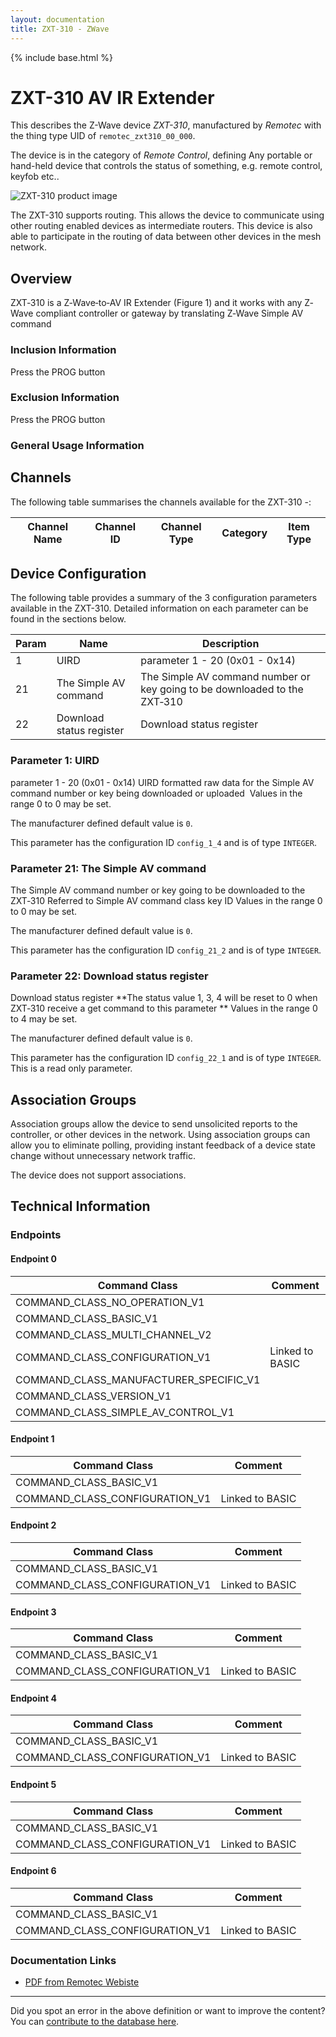 ```yaml
---
layout: documentation
title: ZXT-310 - ZWave
---
```


{% include base.html %}

# ZXT-310 AV IR Extender
This describes the Z-Wave device *ZXT-310*, manufactured by *Remotec* with the thing type UID of ```remotec_zxt310_00_000```.

The device is in the category of *Remote Control*, defining Any portable or hand-held device that controls the status of something, e.g. remote control, keyfob etc..

![ZXT-310 product image](https://opensmarthouse.org/zwavedatabase/876/image/)


The ZXT-310 supports routing. This allows the device to communicate using other routing enabled devices as intermediate routers.  This device is also able to participate in the routing of data between other devices in the mesh network.

## Overview

ZXT‐310 is a Z‐Wave‐to‐AV IR Extender (Figure 1) and it works with any Z‐Wave compliant controller or gateway by translating Z‐Wave Simple AV command 

### Inclusion Information

Press the PROG button

### Exclusion Information

Press the PROG button

### General Usage Information



## Channels

The following table summarises the channels available for the ZXT-310 -:

| Channel Name | Channel ID | Channel Type | Category | Item Type |
|--------------|------------|--------------|----------|-----------|



## Device Configuration

The following table provides a summary of the 3 configuration parameters available in the ZXT-310.
Detailed information on each parameter can be found in the sections below.

| Param | Name  | Description |
|-------|-------|-------------|
| 1 | UIRD | parameter 1 - 20 (0x01 - 0x14) |
| 21 | The Simple AV command | The Simple AV command number or key going to be downloaded to the ZXT‐310 |
| 22 | Download status register | Download status register |

### Parameter 1: UIRD

parameter 1 - 20 (0x01 - 0x14)
UIRD formatted raw data for the Simple AV command number or key being downloaded or uploaded 
Values in the range 0 to 0 may be set.

The manufacturer defined default value is ```0```.

This parameter has the configuration ID ```config_1_4``` and is of type ```INTEGER```.


### Parameter 21: The Simple AV command

The Simple AV command number or key going to be downloaded to the ZXT‐310
Referred to Simple AV command class key ID
Values in the range 0 to 0 may be set.

The manufacturer defined default value is ```0```.

This parameter has the configuration ID ```config_21_2``` and is of type ```INTEGER```.


### Parameter 22: Download status register

Download status register
**The status value 1, 3, 4 will be reset to 0 when ZXT‐310 receive a get command to this parameter **
Values in the range 0 to 4 may be set.

The manufacturer defined default value is ```0```.

This parameter has the configuration ID ```config_22_1``` and is of type ```INTEGER```.
This is a read only parameter.


## Association Groups

Association groups allow the device to send unsolicited reports to the controller, or other devices in the network. Using association groups can allow you to eliminate polling, providing instant feedback of a device state change without unnecessary network traffic.

The device does not support associations.
## Technical Information

### Endpoints

#### Endpoint 0

| Command Class | Comment |
|---------------|---------|
| COMMAND_CLASS_NO_OPERATION_V1| |
| COMMAND_CLASS_BASIC_V1| |
| COMMAND_CLASS_MULTI_CHANNEL_V2| |
| COMMAND_CLASS_CONFIGURATION_V1| Linked to BASIC|
| COMMAND_CLASS_MANUFACTURER_SPECIFIC_V1| |
| COMMAND_CLASS_VERSION_V1| |
| COMMAND_CLASS_SIMPLE_AV_CONTROL_V1| |
#### Endpoint 1

| Command Class | Comment |
|---------------|---------|
| COMMAND_CLASS_BASIC_V1| |
| COMMAND_CLASS_CONFIGURATION_V1| Linked to BASIC|
#### Endpoint 2

| Command Class | Comment |
|---------------|---------|
| COMMAND_CLASS_BASIC_V1| |
| COMMAND_CLASS_CONFIGURATION_V1| Linked to BASIC|
#### Endpoint 3

| Command Class | Comment |
|---------------|---------|
| COMMAND_CLASS_BASIC_V1| |
| COMMAND_CLASS_CONFIGURATION_V1| Linked to BASIC|
#### Endpoint 4

| Command Class | Comment |
|---------------|---------|
| COMMAND_CLASS_BASIC_V1| |
| COMMAND_CLASS_CONFIGURATION_V1| Linked to BASIC|
#### Endpoint 5

| Command Class | Comment |
|---------------|---------|
| COMMAND_CLASS_BASIC_V1| |
| COMMAND_CLASS_CONFIGURATION_V1| Linked to BASIC|
#### Endpoint 6

| Command Class | Comment |
|---------------|---------|
| COMMAND_CLASS_BASIC_V1| |
| COMMAND_CLASS_CONFIGURATION_V1| Linked to BASIC|

### Documentation Links

* [PDF from Remotec Webiste](https://opensmarthouse.org/zwavedatabase/876/reference/F-BW8371xx-ZXT-310xx-User-Manual-V1-2G-and-I-20141006-3.pdf)

---

Did you spot an error in the above definition or want to improve the content?
You can [contribute to the database here](https://opensmarthouse.org/zwavedatabase/876).
